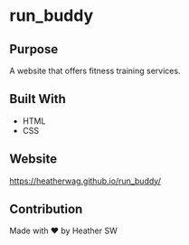 # run_buddy

## Purpose
A website that offers fitness training services.

## Built With
* HTML
* CSS

## Website
https://heatherwag.github.io/run_buddy/

## Contribution
Made with ❤️ by Heather SW
